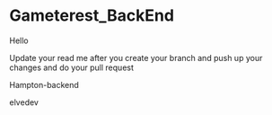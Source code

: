 # Gameterest_BackEnd

Hello

Update your read me after you create your branch and push up your changes and do your pull request



Hampton-backend 

elvedev

